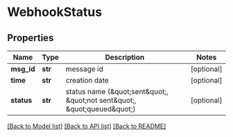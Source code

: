 # WebhookStatus

## Properties
Name | Type | Description | Notes
------------ | ------------- | ------------- | -------------
**msg_id** | **str** | message id | [optional] 
**time** | **str** | creation date | [optional] 
**status** | **str** | status name (\&quot;sent\&quot;, \&quot;not sent\&quot;, \&quot;queued\&quot;) | [optional] 

[[Back to Model list]](../README.md#documentation-for-models) [[Back to API list]](../README.md#documentation-for-api-endpoints) [[Back to README]](../README.md)


